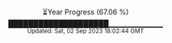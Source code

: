 <p align="center">
⏳Year Progress (67.06 %) <br>
████████████████████▁▁▁▁▁▁▁▁▁▁ <br>
<sub>Updated: Sat, 02 Sep 2023 18:02:44 GMT</sub>
</p>

